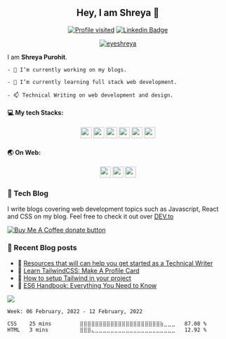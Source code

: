 <h2 align="center">Hey, I am Shreya 👋 </h2>
 <!-- <img src="https://github.com/shreyalive/shreyalive/blob/main/%40shreyalive-assets/shreya-name-video.gif" > -->
   

<div align="center">
 
[![Profile visited](https://visitor-badge.glitch.me/badge?page_id=shreyalive.visitor-badge&left_color=darkviolet&right_color=indigo)](https://github.com/ieshreya)
[![Linkedin Badge](https://img.shields.io/badge/-Shreya%20Purohit-blue?style=social&logo=Linkedin&logoColor=blue&link=https://www.linkedin.com/in/shreya-purohit/)](https://www.linkedin.com/in/shreya-purohit) 
 <p> <a href="https://twitter.com/eyeshreya target="_blank"><img src="https://img.shields.io/twitter/follow/eyeshreya?logo=twitter&style=for-the-badge" alt="eyeshreya" /></a></p>

<!-- [![Open Source? Yes!](https://badgen.net/badge/Open%20Source%20%3F/Yes%21/blue?icon=github)](https://github.com/shreyalive/) -->
<!-- [![GitHub followers](https://img.shields.io/github/followers/ieshreya?label=Follow&style=social&logoColor=red)](https://github.com/ieshreya/?tab=follow) -->
<!-- [![Instagram Badge](https://img.shields.io/badge/-shreyaaa._.2-blue?style=social&logo=Instagram&link=https://www.instagram.com/shreyaaa._.2/)](https://www.instagram.com/shreyaaa._.2/)  -->

</div>
 
I am **Shreya Purohit**.

```
- 🔭 I’m currently working on my blogs.

- 🌱 I’m currently learning full stack web development.

- 📫 Technical Writing on web development and design.
```
 


#### 💻 My tech Stacks:

<p align="center">
<img src="https://img.shields.io/badge/React-20232A?style=for-the-badge&logo=react&logoColor=61DAFB" height="25"/>
<img src="https://img.shields.io/badge/javascript-F7DF1E.svg?&style=for-the-badge&logo=javascript&logoColor=white" height="25"/>
<img src="https://img.shields.io/badge/HTML5-E34F26?style=for-the-badge&logo=html5&logoColor=white" height="25"/>
<img src="https://img.shields.io/badge/CSS3-1572B6?style=for-the-badge&logo=css3&logoColor=white" height="25"/>   
<img src="https://img.shields.io/badge/python-3776AB.svg?&style=for-the-badge&logo=python&logoColor=white" height="25"/>
<img src="https://img.shields.io/badge/mysql-4479A1.svg?&style=for-the-badge&logo=mysql&logoColor=white" height="25"/>
  



</p>

#### :earth_asia: On Web:

<p align="center">
<a href="https://designctivity.hashnode.dev/"><img src="https://img.shields.io/badge/Hashnode-2962FF?style=for-the-badge&logo=hashnode&logoColor=white" height="25"/></a> 
  <a href="https://dev.to/shreya"><img src="https://img.shields.io/badge/dev.to-0A0A0A?style=for-the-badge&logo=dev.to&logoColor=white" height="25"/></a>
<a href="https://shry.gumroad.com/"><img src="https://camo.githubusercontent.com/75929933b118bbbfd63b9637f914aa771c3bba01317566a3a3c5254b725a7ecb/68747470733a2f2f696d672e736869656c64732e696f2f7374617469632f76313f7374796c653d666f722d7468652d6261646765266d6573736167653d47756d726f616426636f6c6f723d333641394145266c6f676f3d47756d726f6164266c6f676f436f6c6f723d464646464646266c6162656c3d"  height="25"/></a> 
</p>   

 
<!-- 
#### ⭐ Profile Stats and Languages
<p align="center"> 
    <img src="https://github-readme-stats.vercel.app/api?username=ieshreya&count_private=true&show_icons=true&theme=vue-dark&include_all_commits=true" alt="ieshreya" width="420"/> 
    <img src="https://github-readme-stats.vercel.app/api/top-langs/?username=ieshreya&hide=jupyter%20notebook,html,css&langs_count=10&layout=compact&theme=prussian" alt="ieshreya" height="165" />
 </p>
 -->
 
### 🥤 Tech Blog 
I write blogs covering web development topics such as Javascript, React and CSS on my blog. Feel free to check it out over [DEV.to](https://dev.to/shreya)   

<span class="badge-buymeacoffee">
<a href="https://ko-fi.com/eyeshreya" title="Donate to this project using Buy Me A Coffee"><img src="https://img.shields.io/badge/support-buy%20me%20a%20book-%23FBF46D" alt="Buy Me A Coffee donate button" /></a>
</span>



### 📑 Recent Blog posts
<!-- BLOG-POST-LIST:START -->
 - 👀  [Resources that will can help you get started as a Technical Writer](https://dev.to/shreya/resources-that-will-can-help-you-get-started-as-a-technical-writer-l72)
 - 🎉  [Learn TailwindCSS: Make A Profile Card](https://dev.to/shreya/learn-tailwindcss-make-a-profile-card-597d)
 - 🎃  [How to setup Tailwind in your project](https://dev.to/shreya/how-to-setup-tailwind-in-your-project-3075)
 - 🎉  [ES6 Handbook: Everything You Need to Know](https://dev.to/shreya/es6-handbook-everything-you-need-to-know-1ea7)<!-- BLOG-POST-LIST:END -->


![](https://hit.yhype.me/github/profile?user_id=63795399)
<!--<p align="center"> 
   <img src="https://github-readme-streak-stats.herokuapp.com/?user=ieshreya&theme=default" alt="shreyalive" height="165" />
</p> -->

<!--START_SECTION:waka-->
```text
Week: 06 February, 2022 - 12 February, 2022

CSS    25 mins         ⣿⣿⣿⣿⣿⣿⣿⣿⣿⣿⣿⣿⣿⣿⣿⣿⣿⣿⣿⣿⣿⣷⣀⣀⣀   87.08 % 
HTML   3 mins          ⣿⣿⣿⣄⣀⣀⣀⣀⣀⣀⣀⣀⣀⣀⣀⣀⣀⣀⣀⣀⣀⣀⣀⣀⣀   12.92 % 
```
<!--END_SECTION:waka-->



